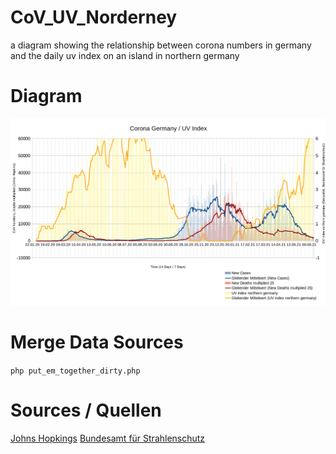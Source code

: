 # CoV_UV_Norderney
a diagram showing the relationship between corona numbers in germany and the daily uv index on an island in northern germany

# Diagram
![Diagram Image](https://github.com/mxbode/CoV_UV_Norderney/blob/main/img/eng_image.png?raw=true)

# Merge Data Sources

`php put_em_together_dirty.php`

# Sources / Quellen
[Johns Hopkings](https://data.humdata.org/dataset/novel-coronavirus-2019-ncov-cases)
[Bundesamt für Strahlenschutz](https://www.imis.bfs.de/geoportal/)
